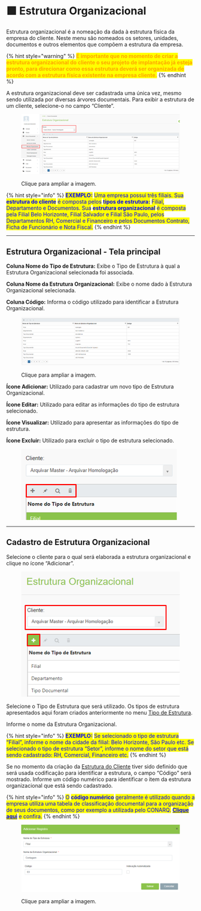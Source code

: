 # 🟩 Estrutura Organizacional

Estrutura organizacional é a nomeação da dada à estrutura física da empresa do cliente. Neste menu são nomeados os setores, unidades, documentos e outros elementos que compõem a estrutura da empresa.&#x20;

{% hint style="warning" %}
<mark style="color:orange;">**É importante que no momento de criar a estrutura organizacional do cliente o seu projeto de implantação já esteja pronto, para direcionar como essa estrutura deverá ser organizada de acordo com a estrutura física existente na empresa cliente.**</mark>
{% endhint %}

A estrutura organizacional deve ser cadastrada uma única vez, mesmo sendo utilizada por diversas árvores documentais. Para exibir a estrutura de um cliente, selecione-o no campo “Cliente”.&#x20;

<figure><img src="../.gitbook/assets/arvore5.png" alt=""><figcaption><p>Clique para ampliar a imagem.</p></figcaption></figure>

{% hint style="info" %}
<mark style="color:blue;">**EXEMPLO:**</mark> <mark style="color:blue;"></mark><mark style="color:blue;">Uma empresa possui três filiais. Sua</mark> <mark style="color:blue;"></mark><mark style="color:blue;">**estrutura do cliente**</mark> <mark style="color:blue;"></mark><mark style="color:blue;">é composta pelos</mark> <mark style="color:blue;"></mark><mark style="color:blue;">**tipos de estrutura:**</mark> <mark style="color:blue;"></mark><mark style="color:blue;">Filial, Departamento e Documentos. Sua</mark> <mark style="color:blue;"></mark><mark style="color:blue;">**estrutura organizacional**</mark> <mark style="color:blue;"></mark><mark style="color:blue;">é composta pela Filial Belo Horizonte, Filial Salvador e Filial São Paulo, pelos Departamentos RH, Comercial e Financeiro e pelos Documentos Contrato, Ficha de Funcionário e Nota Fiscal.</mark>
{% endhint %}

***

## Estrutura Organizacional - Tela principal

**Coluna Nome do Tipo de Estrutura:** Exibe o Tipo de Estrutura à qual a Estrutura Organizacional selecionada foi associada.&#x20;

**Coluna Nome da Estrutura Organizacional:** Exibe o nome dado à Estrutura Organizacional selecionada.&#x20;

**Coluna Código:** Informa o código utilizado para identificar a Estrutura Organizacional. &#x20;

<figure><img src="../.gitbook/assets/arvore6.png" alt=""><figcaption><p>Clique para ampliar a imagem.</p></figcaption></figure>

**Ícone Adicionar:** Utilizado para cadastrar um novo tipo de Estrutura Organizacional.  &#x20;

**Ícone Editar:** Utilizado para editar as informações do tipo de estrutura selecionado.&#x20;

**Ícone Visualizar:** Utilizado para apresentar as informações do tipo de estrutura. &#x20;

**Ícone Excluir:** Utilizado para excluir o tipo de estrutura selecionado.&#x20;

<figure><img src="../.gitbook/assets/arvore7.png" alt=""><figcaption></figcaption></figure>

***

## Cadastro de Estrutura Organizacional&#x20;

Selecione o cliente para o qual será elaborada a estrutura organizacional e clique no ícone “Adicionar”. &#x20;

<figure><img src="../.gitbook/assets/arvoredoc05.png" alt=""><figcaption></figcaption></figure>

Selecione o Tipo de Estrutura que será utilizado. Os tipos de estrutura apresentados aqui foram criados anteriormente no menu [Tipo de Estrutura](broken-reference).  &#x20;

Informe o nome da Estrutura Organizacional.

{% hint style="info" %}
<mark style="color:blue;">**EXEMPLO:**</mark> <mark style="color:blue;"></mark><mark style="color:blue;">Se selecionado o tipo de estrutura “Filial”, informe o nome da cidade da filial: Belo Horizonte, São Paulo etc. Se selecionado o tipo de estrutura “Setor”, informe o nome do setor que está sendo cadastrado: RH, Comercial, Financeiro etc.</mark>
{% endhint %}

Se no momento da criação da [Estrutura do Cliente](broken-reference) tiver sido definido que será usada codificação para identificar a estrutura, o campo “Código” será mostrado. Informe um código numérico para identificar o item da estrutura organizacional que está sendo cadastrado.

{% hint style="info" %}
<mark style="color:blue;">O</mark> <mark style="color:blue;"></mark><mark style="color:blue;">**código numérico**</mark> <mark style="color:blue;"></mark><mark style="color:blue;">geralmente é utilizado quando a empresa utiliza uma tabela de classificação documental para a organização de seus documentos, como por exemplo a utilizada pelo CONARQ.</mark> [<mark style="color:blue;">**Clique aqui**</mark>](https://www.gov.br/arquivonacional/pt-br/servicos/gestao-de-documentos/orientacao-tecnica-1/codigo-de-classificacao-e-tabela-de-temporalidade-e-destinacao-de-documentos-de-arquivo/copy\_of\_cod\_classif\_-e\_tab\_temp\_2019\_m\_book\_digital\_25jun2020.pdf) <mark style="color:blue;">e confira.</mark>
{% endhint %}

<figure><img src="../.gitbook/assets/arvoredoc06.png" alt=""><figcaption><p>Clique para ampliar a imagem.</p></figcaption></figure>
